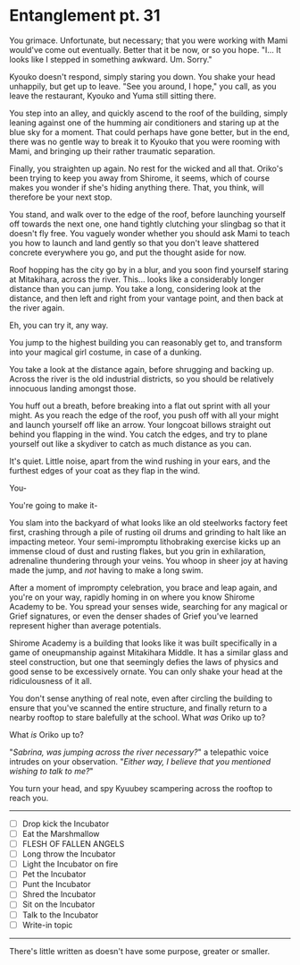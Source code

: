 # Entanglement pt. 31

You grimace. Unfortunate, but necessary; that you were working with Mami would've come out eventually. Better that it be now, or so you hope. "I... It looks like I stepped in something awkward. Um. Sorry."

Kyouko doesn't respond, simply staring you down. You shake your head unhappily, but get up to leave. "See you around, I hope," you call, as you leave the restaurant, Kyouko and Yuma still sitting there.

You step into an alley, and quickly ascend to the roof of the building, simply leaning against one of the humming air conditioners and staring up at the blue sky for a moment. That could perhaps have gone better, but in the end, there was no gentle way to break it to Kyouko that you were rooming with Mami, and bringing up their rather traumatic separation.

Finally, you straighten up again. No rest for the wicked and all that. Oriko's been trying to keep you away from Shirome, it seems, which of course makes you wonder if she's hiding anything there. That, you think, will therefore be your next stop.

You stand, and walk over to the edge of the roof, before launching yourself off towards the next one, one hand tightly clutching your slingbag so that it doesn't fly free. You vaguely wonder whether you should ask Mami to teach you how to launch and land gently so that you don't leave shattered concrete everywhere you go, and put the thought aside for now.

Roof hopping has the city go by in a blur, and you soon find yourself staring at Mitakihara, across the river. This... looks like a considerably longer distance than you can jump. You take a long, considering look at the distance, and then left and right from your vantage point, and then back at the river again.

Eh, you can try it, any way.

You jump to the highest building you can reasonably get to, and transform into your magical girl costume, in case of a dunking.

You take a look at the distance again, before shrugging and backing up. Across the river is the old industrial districts, so you should be relatively innocuous landing amongst those.

You huff out a breath, before breaking into a flat out sprint with all your might. As you reach the edge of the roof, you push off with all your might and launch yourself off like an arrow. Your longcoat billows straight out behind you flapping in the wind. You catch the edges, and try to plane yourself out like a skydiver to catch as much distance as you can.

It's quiet. Little noise, apart from the wind rushing in your ears, and the furthest edges of your coat as they flap in the wind.

You-

You're going to make it-

You slam into the backyard of what looks like an old steelworks factory feet first, crashing through a pile of rusting oil drums and grinding to halt like an impacting meteor. Your semi-impromptu lithobraking exercise kicks up an immense cloud of dust and rusting flakes, but you grin in exhilaration, adrenaline thundering through your veins. You whoop in sheer joy at having made the jump, and *not* having to make a long swim.

After a moment of imprompty celebration, you brace and leap again, and you're on your way, rapidly homing in on where you know Shirome Academy to be. You spread your senses wide, searching for any magical or Grief signatures, or even the denser shades of Grief you've learned represent higher than average potentials.

Shirome Academy is a building that looks like it was built specifically in a game of oneupmanship against Mitakihara Middle. It has a similar glass and steel construction, but one that seemingly defies the laws of physics and good sense to be excessively ornate. You can only shake your head at the ridiculousness of it all.

You don't sense anything of real note, even after circling the building to ensure that you've scanned the entire structure, and finally return to a nearby rooftop to stare balefully at the school. What *was* Oriko up to?

What *is* Oriko up to?

"*Sabrina, was jumping across the river necessary?*" a telepathic voice intrudes on your observation. "*Either way, I believe that you mentioned wishing to talk to me?*"

You turn your head, and spy Kyuubey scampering across the rooftop to reach you.

---

- [ ] Drop kick the Incubator
- [ ] Eat the Marshmallow
- [ ] FLESH OF FALLEN ANGELS
- [ ] Long throw the Incubator
- [ ] Light the Incubator on fire
- [ ] Pet the Incubator
- [ ] Punt the Incubator
- [ ] Shred the Incubator
- [ ] Sit on the Incubator
- [ ] Talk to the Incubator
- [ ] Write-in topic

---

There's little written as doesn't have some purpose, greater or smaller.
